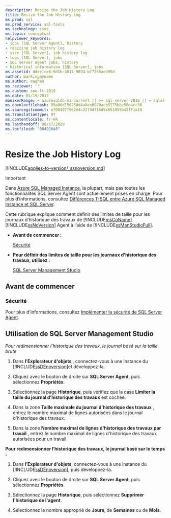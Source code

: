 ```yaml
---
description: Resize the Job History Log
title: Resize the Job History Log
ms.prod: sql
ms.prod_service: sql-tools
ms.technology: ssms
ms.topic: conceptual
helpviewer_keywords:
- jobs [SQL Server Agent], history
- resizing job history log
- size [SQL Server], job history log
- logs [SQL Server], jobs
- SQL Server Agent jobs, history
- historical information [SQL Server], jobs
ms.assetid: ddee1ce8-9d1b-4017-9894-bf7256aed95d
author: markingmyname
ms.author: maghan
ms.reviewer: ''
ms.custom: seo-lt-2019
ms.date: 01/19/2017
monikerRange: = azuresqldb-mi-current || >= sql-server-2016 || = sqlallproducts-allversions
ms.openlocfilehash: 99a06d15025dd4a8ee6970aeb5175bbe58d4cc36
ms.sourcegitcommit: e700497f962e4c2274df16d9e651059b42ff1a10
ms.translationtype: HT
ms.contentlocale: fr-FR
ms.lasthandoff: 08/17/2020
ms.locfileid: "88492048"
---
```

# <a name="resize-the-job-history-log"></a>Resize the Job History Log

[!INCLUDE[applies-to-version/_ssnoversion.md](../../includes/applies-to-version/sqlserver.md)]

> [!IMPORTANT]  
> Dans [Azure SQL Managed Instance](https://docs.microsoft.com/azure/sql-database/sql-database-managed-instance), la plupart, mais pas toutes les fonctionnalités SQL Server Agent sont actuellement prises en charge. Pour plus d’informations, consultez [Différences T-SQL entre Azure SQL Managed Instance et SQL Server](https://docs.microsoft.com/azure/sql-database/sql-database-managed-instance-transact-sql-information#sql-server-agent).

Cette rubrique explique comment définir des limites de taille pour les journaux d’historique des travaux de [!INCLUDE[msCoName](../../includes/msconame_md.md)] [!INCLUDE[ssNoVersion](../../includes/ssnoversion-md.md)] Agent à l’aide de [!INCLUDE[ssManStudioFull](../../includes/ssmanstudiofull-md.md)].

- **Avant de commencer :**  

    [Sécurité](#Security)  

- **Pour définir des limites de taille pour les journaux d'historique des travaux, utilisez :**  

    [SQL Server Management Studio](#SSMS)

## <a name="before-you-begin"></a><a name="BeforeYouBegin"></a>Avant de commencer  

### <a name="security"></a><a name="Security"></a>Sécurité

Pour plus d'informations, consultez [Implémenter la sécurité de SQL Server Agent](../../ssms/agent/implement-sql-server-agent-security.md).  

## <a name="using-sql-server-management-studio"></a><a name="SSMS"></a>Utilisation de SQL Server Management Studio

*Pour redimensionner l’historique des travaux, le journal basé sur la taille brute*

1. Dans **l’Explorateur d'objets** , connectez-vous à une instance du [!INCLUDE[ssDEnoversion](../../includes/ssdenoversion_md.md)]et développez-la.

2. Cliquez avec le bouton de droite sur **SQL Server Agent**, puis sélectionnez **Propriétés**.

3. Sélectionnez la page **Historique**, puis vérifiez que la case **Limiter la taille du journal d’historique des travaux** est cochée.

4. Dans la zone **Taille maximale du journal d'historique des travaux** , entrez le nombre maximal de lignes autorisées dans le journal d'historique des travaux.

5. Dans la zone **Nombre maximal de lignes d'historique des travaux par travail** , entrez le nombre maximal de lignes d'historique des travaux autorisées pour un travail.

**Pour redimensionner l’historique des travaux, le journal basé sur le temps :**

1. Dans **l’Explorateur d'objets**, connectez-vous à une instance du [!INCLUDE[ssDEnoversion](../../includes/ssdenoversion_md.md)], puis développez-la.  

2. Cliquez avec le bouton de droite sur **SQL Server Agent**, puis sélectionnez **Propriétés**.

3. Sélectionnez la page **Historique**, puis sélectionnez **Supprimer l'historique de l'agent**.

4. Sélectionnez le nombre approprié de **Jours**, de **Semaines** ou de **Mois**.
